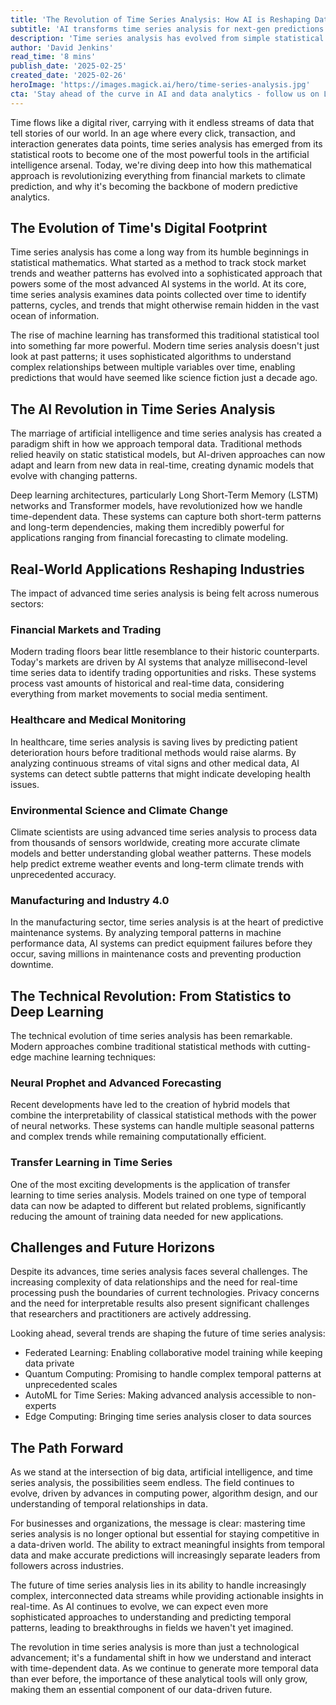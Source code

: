 ```yaml
---
title: 'The Revolution of Time Series Analysis: How AI is Reshaping Data Predictions'
subtitle: 'AI transforms time series analysis for next-gen predictions'
description: 'Time series analysis has evolved from simple statistical tools to sophisticated AI-powered systems reshaping industries. This transformation enables unprecedented predictions in finance, healthcare, climate science, and manufacturing. Modern approaches combining traditional methods with deep learning are opening new frontiers in data analysis and forecasting.'
author: 'David Jenkins'
read_time: '8 mins'
publish_date: '2025-02-25'
created_date: '2025-02-26'
heroImage: 'https://images.magick.ai/hero/time-series-analysis.jpg'
cta: 'Stay ahead of the curve in AI and data analytics - follow us on LinkedIn for daily insights into transformative technologies like time series analysis and their impact on industry innovation.'
---
```


Time flows like a digital river, carrying with it endless streams of data that tell stories of our world. In an age where every click, transaction, and interaction generates data points, time series analysis has emerged from its statistical roots to become one of the most powerful tools in the artificial intelligence arsenal. Today, we're diving deep into how this mathematical approach is revolutionizing everything from financial markets to climate prediction, and why it's becoming the backbone of modern predictive analytics.

## The Evolution of Time's Digital Footprint

Time series analysis has come a long way from its humble beginnings in statistical mathematics. What started as a method to track stock market trends and weather patterns has evolved into a sophisticated approach that powers some of the most advanced AI systems in the world. At its core, time series analysis examines data points collected over time to identify patterns, cycles, and trends that might otherwise remain hidden in the vast ocean of information.

The rise of machine learning has transformed this traditional statistical tool into something far more powerful. Modern time series analysis doesn't just look at past patterns; it uses sophisticated algorithms to understand complex relationships between multiple variables over time, enabling predictions that would have seemed like science fiction just a decade ago.

## The AI Revolution in Time Series Analysis

The marriage of artificial intelligence and time series analysis has created a paradigm shift in how we approach temporal data. Traditional methods relied heavily on static statistical models, but AI-driven approaches can now adapt and learn from new data in real-time, creating dynamic models that evolve with changing patterns.

Deep learning architectures, particularly Long Short-Term Memory (LSTM) networks and Transformer models, have revolutionized how we handle time-dependent data. These systems can capture both short-term patterns and long-term dependencies, making them incredibly powerful for applications ranging from financial forecasting to climate modeling.

## Real-World Applications Reshaping Industries

The impact of advanced time series analysis is being felt across numerous sectors:

### Financial Markets and Trading

Modern trading floors bear little resemblance to their historic counterparts. Today's markets are driven by AI systems that analyze millisecond-level time series data to identify trading opportunities and risks. These systems process vast amounts of historical and real-time data, considering everything from market movements to social media sentiment.

### Healthcare and Medical Monitoring

In healthcare, time series analysis is saving lives by predicting patient deterioration hours before traditional methods would raise alarms. By analyzing continuous streams of vital signs and other medical data, AI systems can detect subtle patterns that might indicate developing health issues.

### Environmental Science and Climate Change

Climate scientists are using advanced time series analysis to process data from thousands of sensors worldwide, creating more accurate climate models and better understanding global weather patterns. These models help predict extreme weather events and long-term climate trends with unprecedented accuracy.

### Manufacturing and Industry 4.0

In the manufacturing sector, time series analysis is at the heart of predictive maintenance systems. By analyzing temporal patterns in machine performance data, AI systems can predict equipment failures before they occur, saving millions in maintenance costs and preventing production downtime.

## The Technical Revolution: From Statistics to Deep Learning

The technical evolution of time series analysis has been remarkable. Modern approaches combine traditional statistical methods with cutting-edge machine learning techniques:

### Neural Prophet and Advanced Forecasting

Recent developments have led to the creation of hybrid models that combine the interpretability of classical statistical methods with the power of neural networks. These systems can handle multiple seasonal patterns and complex trends while remaining computationally efficient.

### Transfer Learning in Time Series

One of the most exciting developments is the application of transfer learning to time series analysis. Models trained on one type of temporal data can now be adapted to different but related problems, significantly reducing the amount of training data needed for new applications.

## Challenges and Future Horizons

Despite its advances, time series analysis faces several challenges. The increasing complexity of data relationships and the need for real-time processing push the boundaries of current technologies. Privacy concerns and the need for interpretable results also present significant challenges that researchers and practitioners are actively addressing.

Looking ahead, several trends are shaping the future of time series analysis:

- Federated Learning: Enabling collaborative model training while keeping data private
- Quantum Computing: Promising to handle complex temporal patterns at unprecedented scales
- AutoML for Time Series: Making advanced analysis accessible to non-experts
- Edge Computing: Bringing time series analysis closer to data sources

## The Path Forward

As we stand at the intersection of big data, artificial intelligence, and time series analysis, the possibilities seem endless. The field continues to evolve, driven by advances in computing power, algorithm design, and our understanding of temporal relationships in data.

For businesses and organizations, the message is clear: mastering time series analysis is no longer optional but essential for staying competitive in a data-driven world. The ability to extract meaningful insights from temporal data and make accurate predictions will increasingly separate leaders from followers across industries.

The future of time series analysis lies in its ability to handle increasingly complex, interconnected data streams while providing actionable insights in real-time. As AI continues to evolve, we can expect even more sophisticated approaches to understanding and predicting temporal patterns, leading to breakthroughs in fields we haven't yet imagined.

The revolution in time series analysis is more than just a technological advancement; it's a fundamental shift in how we understand and interact with time-dependent data. As we continue to generate more temporal data than ever before, the importance of these analytical tools will only grow, making them an essential component of our data-driven future.